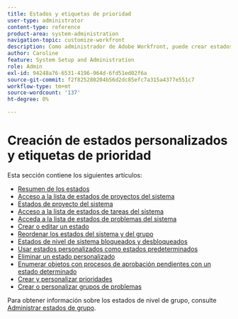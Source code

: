 ```yaml
---
title: Estados y etiquetas de prioridad
user-type: administrator
content-type: reference
product-area: system-administration
navigation-topic: customize-workfront
description: Como administrador de Adobe Workfront, puede crear estados personalizados para proyectos, tareas y problemas. Pueden ser para usuarios de todo el sistema de Workfront o para grupos o subgrupos específicos. El estado de un elemento de trabajo representa su estado actual de desarrollo.
author: Caroline
feature: System Setup and Administration
role: Admin
exl-id: 94248a76-6531-4196-964d-6fd51ed02f6a
source-git-commit: f2f825280204b56d2dc85efc7a315a4377e551c7
workflow-type: tm+mt
source-wordcount: '137'
ht-degree: 0%

---
```


# Creación de estados personalizados y etiquetas de prioridad

Esta sección contiene los siguientes artículos:

* [Resumen de los estados](../../../administration-and-setup/customize-workfront/creating-custom-status-and-priority-labels/statuses-overview.md)
* [Acceso a la lista de estados de proyectos del sistema](../../../administration-and-setup/customize-workfront/creating-custom-status-and-priority-labels/project-statuses.md)
* [Estados de proyecto del sistema](../../../administration-and-setup/customize-workfront/creating-custom-status-and-priority-labels/system-project-statuses.md)
* [Acceso a la lista de estados de tareas del sistema](../../../administration-and-setup/customize-workfront/creating-custom-status-and-priority-labels/task-statuses.md)
* [Acceda a la lista de estados de problemas del sistema](../../../administration-and-setup/customize-workfront/creating-custom-status-and-priority-labels/issue-statuses.md)
* [Crear o editar un estado](../../../administration-and-setup/customize-workfront/creating-custom-status-and-priority-labels/create-or-edit-a-status.md)
* [Reordenar los estados del sistema y del grupo](../../../administration-and-setup/customize-workfront/creating-custom-status-and-priority-labels/reorder-system-statuses.md)
* [Estados de nivel de sistema bloqueados y desbloqueados](../../../administration-and-setup/customize-workfront/creating-custom-status-and-priority-labels/lock-or-unlock-a-custom-system-level-status.md)
* [Usar estados personalizados como estados predeterminados](../../../administration-and-setup/customize-workfront/creating-custom-status-and-priority-labels/use-custom-statuses-as-default-statuses.md)
* [Eliminar un estado personalizado](../../../administration-and-setup/customize-workfront/creating-custom-status-and-priority-labels/delete-a-custom-status.md)
* [Enumerar objetos con procesos de aprobación pendientes con un estado determinado](../../../administration-and-setup/customize-workfront/creating-custom-status-and-priority-labels/list-objects-pending-approval-certain-status.md)
* [Crear y personalizar prioridades](../../../administration-and-setup/customize-workfront/creating-custom-status-and-priority-labels/create-customize-priorities.md)
* [Crear o personalizar grupos de problemas](../../../administration-and-setup/customize-workfront/creating-custom-status-and-priority-labels/create-customize-issue-severities.md)

Para obtener información sobre los estados de nivel de grupo, consulte [Administrar estados de grupo](../../../administration-and-setup/manage-groups/manage-group-statuses/manage-group-statuses.md).
